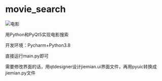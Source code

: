 # movie_search

![电影](https://user-images.githubusercontent.com/58297115/146879805-f79cfcdc-15c8-4f3f-8c36-a602f03ca330.jpg)

用Python和PyQt5实现电影搜索

开发环境：Pycharm+Python3.8

直接运行main.py即可

需要修改界面的话，用qtdesigner设计jiemian.ui界面文件，再用pyuic转换成jiemian.py文件
